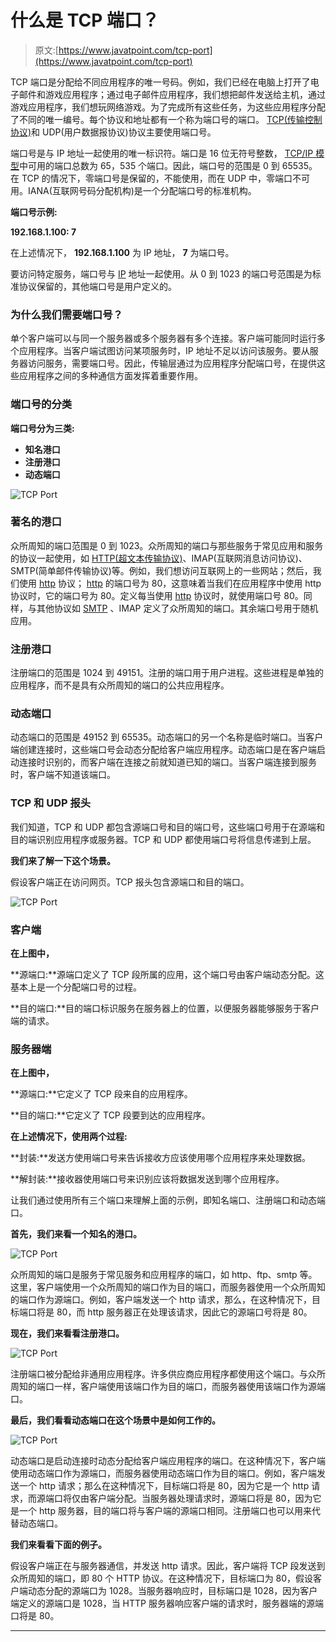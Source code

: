 # 什么是 TCP 端口？

> 原文:[https://www.javatpoint.com/tcp-port](https://www.javatpoint.com/tcp-port)

TCP 端口是分配给不同应用程序的唯一号码。例如，我们已经在电脑上打开了电子邮件和游戏应用程序；通过电子邮件应用程序，我们想把邮件发送给主机，通过游戏应用程序，我们想玩网络游戏。为了完成所有这些任务，为这些应用程序分配了不同的唯一编号。每个协议和地址都有一个称为端口号的端口。 [TCP(传输控制协议)](https://www.javatpoint.com/tcp)和 UDP(用户数据报协议)协议主要使用端口号。

端口号是与 IP 地址一起使用的唯一标识符。端口是 16 位无符号整数， [TCP/IP 模型](https://www.javatpoint.com/computer-network-tcp-ip-model)中可用的端口总数为 65，535 个端口。因此，端口号的范围是 0 到 65535。在 TCP 的情况下，零端口号是保留的，不能使用，而在 UDP 中，零端口不可用。IANA(互联网号码分配机构)是一个分配端口号的标准机构。

**端口号示例:**

**192.168.1.100: 7**

在上述情况下， **192.168.1.100** 为 IP 地址， **7** 为端口号。

要访问特定服务，端口号与 [IP](https://www.javatpoint.com/ip-full-form) 地址一起使用。从 0 到 1023 的端口号范围是为标准协议保留的，其他端口号是用户定义的。

### 为什么我们需要端口号？

单个客户端可以与同一个服务器或多个服务器有多个连接。客户端可能同时运行多个应用程序。当客户端试图访问某项服务时，IP 地址不足以访问该服务。要从服务器访问服务，需要端口号。因此，传输层通过为应用程序分配端口号，在提供这些应用程序之间的多种通信方面发挥着重要作用。

### 端口号的分类

**端口号分为三类:**

*   **知名港口**
*   **注册港口**
*   **动态端口**

![TCP Port](../Images/98158185a733d4fe65125d1e5d45aaa8.png)

### 著名的港口

众所周知的端口范围是 0 到 1023。众所周知的端口与那些服务于常见应用和服务的协议一起使用，如 [HTTP(超文本传输协议)](https://www.javatpoint.com/http-tutorial)、IMAP(互联网消息访问协议)、SMTP(简单邮件传输协议)等。例如，我们想访问互联网上的一些网站；然后，我们使用 [http](https://www.javatpoint.com/computer-network-http) 协议； [http](https://www.javatpoint.com/http) 的端口号为 80，这意味着当我们在应用程序中使用 http 协议时，它的端口号为 80。定义每当使用 [http](https://www.javatpoint.com/http-full-form) 协议时，就使用端口号 80。同样，与其他协议如 [SMTP](https://www.javatpoint.com/simple-mail-transfer-protocol) 、IMAP 定义了众所周知的端口。其余端口号用于随机应用。

### 注册港口

注册端口的范围是 1024 到 49151。注册的端口用于用户进程。这些进程是单独的应用程序，而不是具有众所周知的端口的公共应用程序。

### 动态端口

动态端口的范围是 49152 到 65535。动态端口的另一个名称是临时端口。当客户端创建连接时，这些端口号会动态分配给客户端应用程序。动态端口是在客户端启动连接时识别的，而客户端在连接之前就知道已知的端口。当客户端连接到服务时，客户端不知道该端口。

### TCP 和 UDP 报头

我们知道，TCP 和 UDP 都包含源端口号和目的端口号，这些端口号用于在源端和目的端识别应用程序或服务器。TCP 和 UDP 都使用端口号将信息传递到上层。

**我们来了解一下这个场景。**

假设客户端正在访问网页。TCP 报头包含源端口和目的端口。

![TCP Port](../Images/c8d9bf8de30ad9766393d4475f2aa43a.png)

### 客户端

**在上图中，**

**源端口:**源端口定义了 TCP 段所属的应用，这个端口号由客户端动态分配。这基本上是一个分配端口号的过程。

**目的端口:**目的端口标识服务在服务器上的位置，以便服务器能够服务于客户端的请求。

### 服务器端

**在上图中，**

**源端口:**它定义了 TCP 段来自的应用程序。

**目的端口:**它定义了 TCP 段要到达的应用程序。

**在上述情况下，使用两个过程:**

**封装:**发送方使用端口号来告诉接收方应该使用哪个应用程序来处理数据。

**解封装:**接收器使用端口号来识别应该将数据发送到哪个应用程序。

让我们通过使用所有三个端口来理解上面的示例，即知名端口、注册端口和动态端口。

**首先，我们来看一个知名的港口。**

![TCP Port](../Images/1dac3ad8b2c072dac0642eec9d896724.png)

众所周知的端口是服务于常见服务和应用程序的端口，如 http、ftp、smtp 等。这里，客户端使用一个众所周知的端口作为目的端口，而服务器使用一个众所周知的端口作为源端口。例如，客户端发送一个 http 请求，那么，在这种情况下，目标端口将是 80，而 http 服务器正在处理该请求，因此它的源端口号将是 80。

**现在，我们来看看注册港口。**

![TCP Port](../Images/7c213b73832d7863332eef26236a6691.png)

注册端口被分配给非通用应用程序。许多供应商应用程序都使用这个端口。与众所周知的端口一样，客户端使用该端口作为目的端口，而服务器使用该端口作为源端口。

**最后，我们看看动态端口在这个场景中是如何工作的。**

![TCP Port](../Images/a15fdc3bad91271c6716908007a69246.png)

动态端口是启动连接时动态分配给客户端应用程序的端口。在这种情况下，客户端使用动态端口作为源端口，而服务器使用动态端口作为目的端口。例如，客户端发送一个 http 请求；那么在这种情况下，目标端口将是 80，因为它是一个 http 请求，而源端口将仅由客户端分配。当服务器处理请求时，源端口将是 80，因为它是一个 http 服务器，目的端口将与客户端的源端口相同。注册端口也可以用来代替动态端口。

**我们来看看下面的例子。**

假设客户端正在与服务器通信，并发送 http 请求。因此，客户端将 TCP 段发送到众所周知的端口，即 80 个 HTTP 协议。在这种情况下，目标端口为 80，假设客户端动态分配的源端口为 1028。当服务器响应时，目标端口是 1028，因为客户端定义的源端口是 1028，当 HTTP 服务器响应客户端的请求时，服务器端的源端口将是 80。

* * *
